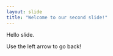 ```yaml
---
layout: slide
title: "Welcome to our second slide!"
---
```

Hello slide.

Use the left arrow to go back!
